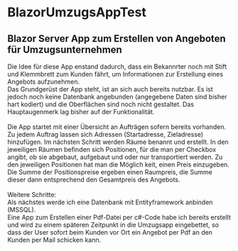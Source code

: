 # BlazorUmzugsAppTest
## Blazor Server App zum Erstellen von Angeboten für Umzugsunternehmen
Die Idee für diese App enstand dadurch, dass ein Bekannrter noch mit Stift und Klemmbrett zum Kunden fährt, um Informationen zur Erstellung eines Angebots aufzunehmen.
<br>
Das Grundgerüst der App steht, ist an sich auch bereits nutzbar. Es ist jedoch noch keine Datenbank angebunden (angegebene Daten sind bisher hart kodiert) und die Oberflächen sind noch nicht gestaltet. Das Hauptaugenmerk lag bisher auf der Funktionalität.
<br><br>
Die App startet mit einer Übersicht an Aufträgen sofern bereits vorhanden. Zu jedem Auftrag lassen sich Adressen (Startadresse, Zieladresse) hinzufügen. Im nächsten Schritt werden Räume benannt und erstellt. In den jeweiligen Räumen befinden sich Positionen, für die man per Checkbox angibt, ob sie abgebaut, aufgebaut und oder nur transportiert werden. Zu den jeweiligen Positionen hat man die Möglich keit, einen Preis einzugeben. Die Summe der Positionspreise ergeben einen Raumpreis, die Summe dieser dann entsprechend den Gesamtpreis des Angebots.
<br><br>
Weitere Schritte:<br>
Als nächstes werde ich eine Datenbank mit Entityframework anbinden (MSSQL).
<br>
Eine App zum Erstellen einer Pdf-Datei per c#-Code habe ich bereits erstellt und wird zu einem späteren Zeitpunkt in die Umzugsapp eingebettet, so dass der User sofort beim Kunden vor Ort ein Angebot per Pdf an den Kunden per Mail schicken kann.

